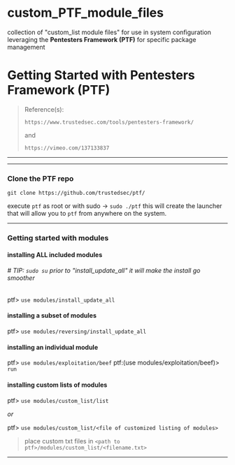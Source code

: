 # custom_PTF_module_files
collection of "custom_list module files" for use in system configuration
leveraging the **Pentesters Framework (PTF)** for specific package management

# Getting Started with Pentesters Framework (PTF)

> Reference(s):
>
> `https://www.trustedsec.com/tools/pentesters-framework/`
>
> and
>
> `https://vimeo.com/137133837`

---
---
### Clone the PTF repo
`git clone https://github.com/trustedsec/ptf/`

execute `ptf` as root or with sudo -> `sudo ./ptf` this will create the launcher that will allow you to `ptf` from anywhere on the system.

---
### Getting started with modules
#### installing ALL included modules
###### # TIP: `sudo su` prior to "install_update_all" it will make the install go smoother
ptf> `use modules/install_update_all`

#### installing a subset of modules
ptf> `use modules/reversing/install_update_all`

#### installing an individual module
ptf> `use modules/exploitation/beef`
ptf:(use modules/exploitation/beef)> `run`

#### installing custom lists of modules
ptf> `use modules/custom_list/list`

_or_ 

ptf> `use modules/custom_list/<file of customized listing of modules>`

> place custom txt files in `<path to ptf>/modules/custom_list/<filename.txt>`
---
